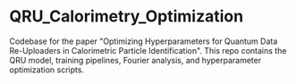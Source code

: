 # QRU_Calorimetry_Optimization
Codebase for the paper "Optimizing Hyperparameters for Quantum Data Re-Uploaders in Calorimetric Particle Identification". This repo contains the QRU model, training pipelines, Fourier analysis, and hyperparameter optimization scripts.
